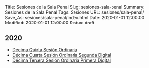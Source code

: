 Title: Sesiones de la Sala Penal
Slug: sesiones-sala-penal
Summary: Sesiones de la Sala Penal
Tags: Sesiones
URL: sesiones/sala-penal/
Save_As: sesiones/sala-penal/index.html
Date: 2020-01-01 12:00:00
Modified: 2020-01-01 12:00:00
Status: draft

## 2020

- [Décima Quinta Sesión Ordinaria](2020/decima-quinta-sesion-ordinaria/)
- [Décima Cuarta Sesión Ordinaria Segunda Digital](2020/decima-cuarta-sesion-ordinaria-segunda-digital/)
- [Décima Tercera Sesión Ordinaria Primera Digital](2020/decima-tercera-sesion-ordinaria-primera-digital/)


